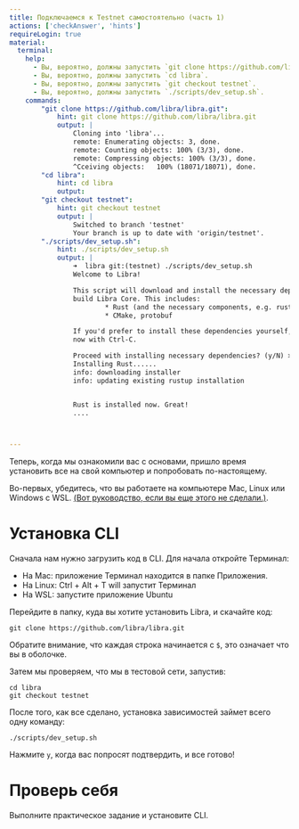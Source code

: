 ```yaml
---
title: Подключаемся к Testnet самостоятельно (часть 1)
actions: ['checkAnswer', 'hints']
requireLogin: true
material:
  terminal:
    help:
      - Вы, вероятно, должны запустить `git clone https://github.com/libra/libra.git`.
      - Вы, вероятно, должны запустить `cd libra`.
      - Вы, вероятно, должны запустить `git checkout testnet`.
      - Вы, вероятно, должны запустить `./scripts/dev_setup.sh`.
    commands:
        "git clone https://github.com/libra/libra.git":
            hint: git clone https://github.com/libra/libra.git
            output: |
                Cloning into 'libra'...
                remote: Enumerating objects: 3, done.
                remote: Counting objects: 100% (3/3), done.
                remote: Compressing objects: 100% (3/3), done.
                ^Cceiving objects:   100% (18071/18071), done.
        "cd libra":
            hint: cd libra
            output:
        "git checkout testnet":
            hint: git checkout testnet
            output: |
                Switched to branch 'testnet'
                Your branch is up to date with 'origin/testnet'.
        "./scripts/dev_setup.sh":
            hint: ./scripts/dev_setup.sh
            output: |
                ➜  libra git:(testnet) ./scripts/dev_setup.sh
                Welcome to Libra!

                This script will download and install the necessary dependencies needed to
                build Libra Core. This includes:
                        * Rust (and the necessary components, e.g. rust-fmt, clippy)
                        * CMake, protobuf

                If you'd prefer to install these dependencies yourself, please exit this script
                now with Ctrl-C.

                Proceed with installing necessary dependencies? (y/N) > y
                Installing Rust......
                info: downloading installer
                info: updating existing rustup installation


                Rust is installed now. Great!
                ....



---
```


Теперь, когда мы ознакомили вас с основами, пришло время установить все на свой компьютер и попробовать по-настоящему.

Во-первых, убедитесь, что вы работаете на компьютере Mac, Linux или Windows с WSL. [(Вот руководство, если вы еще этого не сделали.)](https://docs.microsoft.com/en-us/windows/wsl/install-win10).

# Установка CLI

Сначала нам нужно загрузить код в CLI. Для начала откройте Терминал:
- На Mac: приложение Терминал находится в папке Приложения.
- На Linux: Ctrl + Alt + T will запустит Терминал
- На WSL: запустите приложение Ubuntu

Перейдите в папку, куда вы хотите установить Libra, и скачайте код:

```
git clone https://github.com/libra/libra.git
```

>>>
Обратите внимание, что каждая строка начинается с `$`, это означает что вы в оболочке.

Затем мы проверяем, что мы в тестовой сети, запустив:

```
cd libra
git checkout testnet
```

После того, как все сделано, установка зависимостей займет всего одну команду:

```
./scripts/dev_setup.sh
```

Нажмите `y`, когда вас попросят подтвердить, и все готово!


# Проверь себя

Выполните практическое задание и установите CLI.
